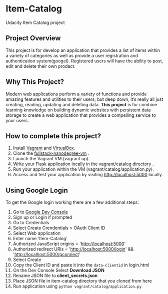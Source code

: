 # Item-Catalog
Udacity Item Catalog project
## Project Overview
This project is for develop an application that provides a list of items within a variety of categories as well as provide a user registration and authentication system(googel). Registered users will have the ability to post, edit and delete their own prodact.
## Why This Project?
Modern web applications perform a variety of functions and provide amazing features and utilities to their users; but deep down, it’s really all just creating, reading, updating and deleting data. **This project** is for combine learning  knowledge on building dynamic websites with persistent data storage to create a web application that provides a compelling service to your users.
## How to complete this project?
 1.  Install [Vagrant](https://www.vagrantup.com/downloads.html) and [VirtualBox](https://www.virtualbox.org/wiki/Downloads).
 2.  Clone the [fullstack-nanodegree-vm](https://github.com/udacity/fullstack-nanodegree-vm) .
 3.  Launch the Vagrant VM (vagrant up).
 4.  Write your Flask application locally in the vagrant/catalog directory .
 5.  Run your application within the VM (vagrant/catalog/application.py).
 6.  Access and test your application by visiting  [http://localhost:5000](http://localhost:5000/)  locally.
## Using Google Login
To get the Google login working there are a few additional steps:
1.  Go to  [Google Dev Console](https://console.developers.google.com/)
2.  Sign up or Login if prompted
3.  Go to Credentials
4.  Select Create Crendentials > OAuth Client ID
5.  Select Web application
6.  Enter name 'Item-Catalog'
7.  Authorized JavaScript origins = '[http://localhost:5000](http://localhost:5000/)'
8.  Authorized redirect URIs = '[http://localhost:5000/login](http://localhost:5000/login)' && '[http://localhost:5000/gconnect](http://localhost:5000/gconnect)'
9.  Select Create
10.  Copy the Client ID and paste it into the  `data-clientid`  in login.html
11.  On the Dev Console Select **Download JSON**
12.  Rename JSON file to **client_secrets.json**
13.  Place JSON file in item-catalog directory that you cloned from here
14.  Run application using  `python vagrant/catalog/application.py`
